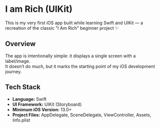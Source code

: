# I am Rich (UIKit)

This is my very first iOS app built while learning Swift and UIKit — a recreation of the classic "I Am Rich" beginner project ✨

## Overview
The app is intentionally simple: it displays a single screen with a label/image.  
It doesn’t do much, but it marks the starting point of my iOS development journey.

## Tech Stack
- **Language:** Swift  
- **UI Framework:** UIKit (Storyboard)  
- **Minimum iOS Version:** 13.0+  
- **Project Files:** AppDelegate, SceneDelegate, ViewController, Assets, Info.plist  

